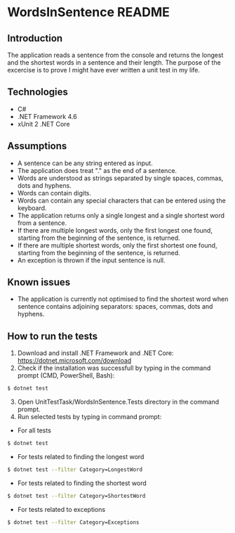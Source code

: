 # WordsInSentence README

## Introduction
The application reads a sentence from the console and returns the longest and the shortest words in a sentence and their length.
The purpose of the excercise is to prove I might have ever written a unit test in my life.

## Technologies
- C#
- .NET Framework 4.6
- xUnit 2 .NET Core

## Assumptions
- A sentence can be any string entered as input.
- The application does treat "." as the end of a sentence.
- Words are understood as strings separated by single spaces, commas, dots and hyphens.
- Words can contain digits.
- Words can contain any special characters that can be entered using the keyboard.
- The application returns only a single longest and a single shortest word from a sentence.
- If there are multiple longest words, only the first longest one found, starting from the beginning of the sentence, is returned.
- If there are multiple shortest words, only the first shortest one found, starting from the beginning of the sentence, is returned.
- An exception is thrown if the input sentence is null.

## Known issues
- The application is currently not optimised to find the shortest word when sentence contains adjoining separators: spaces, commas, dots and hyphens.

## How to run the tests
1. Download and install .NET Framework and .NET Core: https://dotnet.microsoft.com/download
2. Check if the installation was successfull by typing in the command prompt (CMD, PowerShell, Bash):
```sh
$ dotnet test
```
3. Open UnitTestTask/WordsInSentence.Tests directory in the command prompt.
4. Run selected tests by typing in command prompt:
- For all tests
```sh
$ dotnet test
```
- For tests related to finding the longest word
```sh
$ dotnet test --filter Category=LongestWord
```
- For tests related to finding the shortest word
```sh
$ dotnet test --filter Category=ShortestWord
```
- For tests related to exceptions
```sh
$ dotnet test --filter Category=Exceptions
```